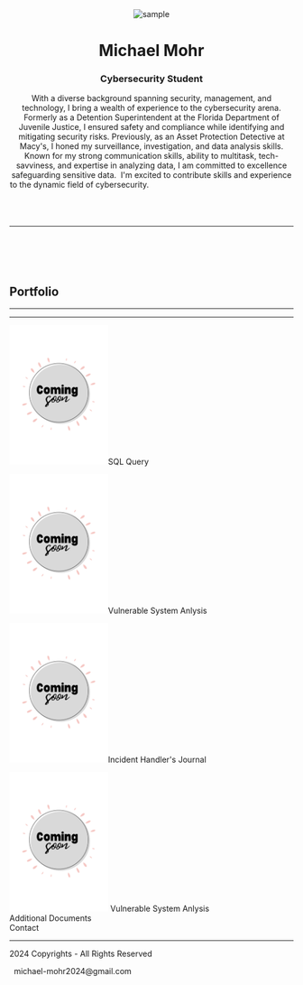 <!doctype html>
<html>
<head>
<meta charset="utf-8">
<meta name="viewport" content="width=device-width, initial-scale=1">
<meta http-equiv="X-UA-Compatible" content="IE=edge">
<title>About Page template By Adobe Dreamweaver</title>
<link href="AboutPageAssets/styles/aboutPageStyle.css" rel="stylesheet" type="text/css">
<link href="css/bootstrap-4.4.1.css" rel="stylesheet" type="text/css">

<!--The following script tag downloads a font from the Adobe Edge Web Fonts server for use within the web page. We recommend that you do not modify it.-->
<script>var __adobewebfontsappname__="dreamweaver"</script><script src="http://use.edgefonts.net/montserrat:n4:default;source-sans-pro:n2:default.js" type="text/javascript"></script>
</head>

<body background="../Downloads/AdobeStock_572971375.jpeg">
<!-- Header content -->
<header>
  <div class="profileLogo"> 
  <!-- Profile logo. Add a img tag in place of <span>. -->    <!-- <img src="logoImage.png" alt="sample logo"> --></div>
  <div class="profilePhoto"><img src="../Pictures/Saved Pictures/Pic.jpg" alt="sample" width="260" height="259"> 
    <!-- Profile photo --> 
    </div>
  <!-- Identity details -->
  <h1 class="text-center">Michael Mohr</h1>
  <h3 class="text-center">Cybersecurity Student</h3>
  <p class="text-justify">With a diverse background spanning security, management, and technology, I bring a wealth of experience to the cybersecurity arena. Formerly as a Detention Superintendent at the Florida Department of Juvenile Justice, I ensured safety and compliance while identifying and mitigating security risks. Previously, as an Asset Protection Detective at Macy's, I honed my surveillance, investigation, and data analysis skills. Known for my strong communication skills, ability to multitask, tech-savviness, and expertise in analyzing data, I am committed to excellence safeguarding sensitive data.&nbsp; I'm excited to contribute skills and experience to the dynamic field of cybersecurity.&nbsp; &nbsp; &nbsp; &nbsp; &nbsp; &nbsp; &nbsp; &nbsp; &nbsp; &nbsp; &nbsp; &nbsp; &nbsp; &nbsp; &nbsp; &nbsp; &nbsp; &nbsp; &nbsp; &nbsp; &nbsp; &nbsp; &nbsp; &nbsp; &nbsp; &nbsp; &nbsp; &nbsp; &nbsp; &nbsp; &nbsp; &nbsp; &nbsp; &nbsp; &nbsp; &nbsp; &nbsp; &nbsp; &nbsp; &nbsp; &nbsp; &nbsp; &nbsp; &nbsp; &nbsp;           &nbsp; &nbsp; &nbsp; &nbsp; &nbsp; &nbsp; &nbsp; &nbsp; &nbsp; &nbsp; &nbsp; &nbsp; &nbsp; &nbsp; &nbsp; &nbsp; &nbsp; &nbsp; &nbsp; &nbsp; &nbsp; &nbsp; &nbsp; &nbsp; &nbsp; &nbsp; &nbsp; &nbsp; &nbsp; &nbsp; &nbsp; &nbsp; &nbsp; &nbsp; &nbsp; &nbsp; &nbsp;   &nbsp; &nbsp; &nbsp; &nbsp; &nbsp; &nbsp; &nbsp; &nbsp; &nbsp; &nbsp; &nbsp; &nbsp; &nbsp; &nbsp; &nbsp; &nbsp; &nbsp; &nbsp; &nbsp; &nbsp; &nbsp; &nbsp; &nbsp; &nbsp; &nbsp; &nbsp; &nbsp; &nbsp; &nbsp; &nbsp; &nbsp; &nbsp; &nbsp; &nbsp; &nbsp; &nbsp; &nbsp; &nbsp; &nbsp; &nbsp; &nbsp; &nbsp; &nbsp; &nbsp; &nbsp; &nbsp; &nbsp; &nbsp; &nbsp; &nbsp; &nbsp; &nbsp; &nbsp; &nbsp; &nbsp; &nbsp; &nbsp;    &nbsp; &nbsp; &nbsp; &nbsp; &nbsp; &nbsp; &nbsp; &nbsp; &nbsp; &nbsp; &nbsp; &nbsp; &nbsp; &nbsp; &nbsp; &nbsp; &nbsp; &nbsp; &nbsp; &nbsp; &nbsp; &nbsp; &nbsp; &nbsp; &nbsp; &nbsp; &nbsp; &nbsp; &nbsp; &nbsp; </p>
  <section class="profileHeader">
<hr>
</section>
<!-- Links to Social network accounts -->
</header>
<!-- content -->
<section class="mainContent"> 
  <!-- Contact details -->
  <!-- Previous experience details -->
&nbsp;
<section class="section2">
    <h2 class="sectionTitle"><strong>Portfolio</strong> </h2>
    <hr class="sectionTitleRule">
    <hr class="sectionTitleRule2">
    <p>
      <!-- First Title & company details  -->
      <img src="White Modern Coming Soon (Poster).png" alt="" width="175" height="247" class="img-fluid">SQL Query <a href="White Modern Coming Soon (Poster).png"></a> 
      <!-- Second Title & company details  -->
    </p>
    <img src="White Modern Coming Soon (Poster).png" alt="" width="175" height="247" class="img-fluid"/>Vulnerable System Anlysis&nbsp;
    <p><img src="White Modern Coming Soon (Poster).png" alt="" width="175" height="247" class="img-fluid">Incident Handler's Journal&nbsp;</p>
<article class="section2Content"> </article>
    <!-- Replicate the above Div block to add more title and company details --> 
  </section>
<img src="White Modern Coming Soon (Poster).png" width="175" height="247" alt=""/>  Vulnerable System Anlysis&nbsp;
  <!-- Links to expore your past projects and download your CV -->
<aside class="externalResourcesNav">
    <div class="externalResources">Additional Documents</div>
    <span class="stretch"></span>
    <span class="stretch"></span>
    <div class="externalResources">Contact</div>
  </aside>
</section>
<footer>
  <hr>
  <p class="footerDisclaimer">2024  Copyrights - <span>All Rights Reserved</span></p>
  <p class="footerNote">&nbsp; michael-mohr2024@gmail.com</p>
</footer>
</body>
</html>


